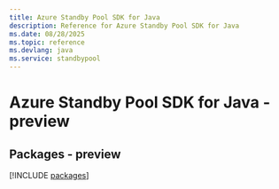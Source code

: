 ```yaml
---
title: Azure Standby Pool SDK for Java
description: Reference for Azure Standby Pool SDK for Java
ms.date: 08/28/2025
ms.topic: reference
ms.devlang: java
ms.service: standbypool
---
```

# Azure Standby Pool SDK for Java - preview
## Packages - preview
[!INCLUDE [packages](standby-pool-index.md)]
